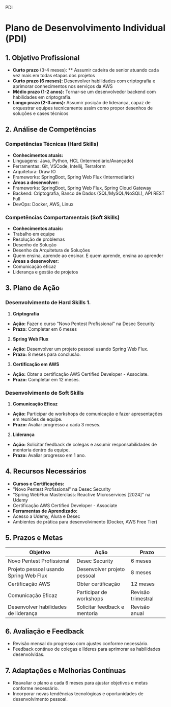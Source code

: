 PDI

# Plano de Desenvolvimento Individual (PDI)

## 1. Objetivo Profissional
- **Curto prazo** (3-4 meses): ** Assumir cadeira de senior atuando cada vez mais em todas etapas dos projetos
- **Curto prazo (6 meses):** Desenvolver habilidades com criptografia e aprimorar conhecimentos nos serviços da AWS
- **Médio prazo (1-2 anos):** Tornar-se um desenvolvedor backend com habilidades em criptografia.
- **Longo prazo (2-3 anos):** Assumir posição de liderança, capaz de orquestrar equipes tecnicamente assim como propor desenhos de soluções e cases técnicos

## 2. Análise de Competências
### Competências Técnicas (Hard Skills)

- **Conhecimentos atuais:**
- Linguagens: Java, Python, HCL (Intermediário/Avançado)
- Ferramentas: Git, VSCode, Intellij, Terraform
- Arquitetura: Draw IO
- Frameworks: SpringBoot, Spring Web Flux (Intermediário)
- **Áreas a desenvolver:**
- Frameworks: SpringBoot, Spring Web Flux, Spring Cloud Gateway
- Backend: Criptografia, Banco de Dados (SQL/MySQL/NoSQL), API REST Full
- DevOps: Docker, AWS, Linux
### Competências Comportamentais (Soft Skills)
- **Conhecimentos atuais:**
- Trabalho em equipe
- Resolução de problemas
- Desenho de Solução
- Desenho da Arquitetura de Soluções
- Quem ensina, aprende ao ensinar. E quem aprende, ensina ao aprender
- **Áreas a desenvolver:**
- Comunicação eficaz
- Liderança e gestão de projetos

## 3. Plano de Ação
### Desenvolvimento de Hard Skills 1.
1. **Criptografia**
- **Ação:** Fazer o curso "Novo Pentest Profissional" na Desec Security
- **Prazo:** Completar em 6 meses
2. **Spring Web Flux**
- **Ação:** Desenvolver um projeto pessoal usando Spring Web Flux.
- **Prazo:** 8 meses para conclusão.
3. **Certificação em AWS**
- **Ação:** Obter a certificação AWS Certified Developer - Associate.
- **Prazo:** Completar em 12 meses.
### Desenvolvimento de Soft Skills
1. **Comunicação Eficaz**
- **Ação:** Participar de workshops de comunicação e fazer apresentações em reuniões de equipe.
- **Prazo:** Avaliar progresso a cada 3 meses.
2. **Liderança**
- **Ação:** Solicitar feedback de colegas e assumir responsabilidades de mentoria dentro da equipe.
- **Prazo:** Avaliar progresso em 1 ano.

## 4. Recursos Necessários
- **Cursos e Certificações:**
- "Novo Pentest Profissional" na Desec Security
- "Spring WebFlux Masterclass: Reactive Microservices [2024]" na Udemy
- Certificação AWS Certified Developer - Associate
- **Ferramentas de Aprendizado:**
- Acesso a Udemy, Alura e Desec
- Ambientes de prática para desenvolvimento (Docker, AWS Free Tier)

## 5. Prazos e Metas

| Objetivo                            | Ação                | Prazo             |
|-------------------------------------|---------------------|-------------------|
| Novo Pentest Profissional | Desec Security | 6 meses |
| Projeto pessoal usando Spring Web Flux | Desenvolver projeto pessoal | 8 meses |
| Certificação AWS | Obter certificação | 12 meses |
| Comunicação Eficaz | Participar de workshops | Revisão trimestral |
| Desenvolver habilidades de liderança | Solicitar feedback e mentoria | Revisão anual |

## 6. Avaliação e Feedback
- Revisão mensal do progresso com ajustes conforme necessário.
- Feedback contínuo de colegas e líderes para aprimorar as habilidades desenvolvidas.

## 7. Adaptações e Melhorias Contínuas
- Reavaliar o plano a cada 6 meses para ajustar objetivos e metas conforme necessário.
- Incorporar novas tendências tecnológicas e oportunidades de desenvolvimento pessoal.
